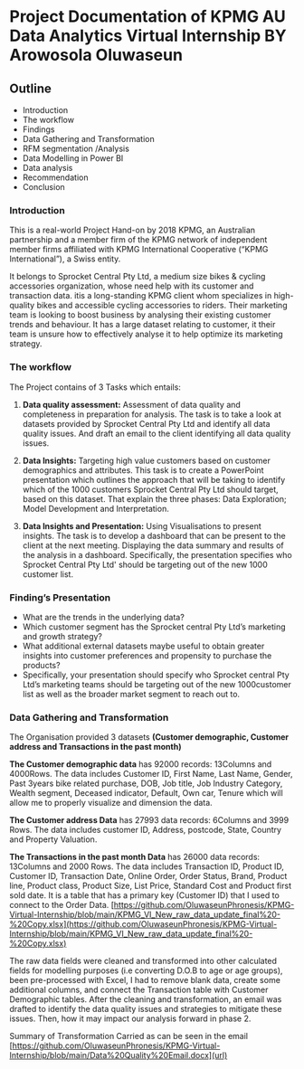 # Project Documentation of KPMG AU Data Analytics Virtual Internship BY Arowosola Oluwaseun

## Outline
- Introduction 
- The workflow
- Findings 
- Data Gathering and Transformation
- RFM segmentation /Analysis 
- Data Modelling in Power BI
- Data analysis
- Recommendation
- Conclusion

### Introduction
This is a real-world Project Hand-on by 2018 KPMG, an Australian partnership and a member firm of the KPMG network of independent member firms affiliated with KPMG International Cooperative (“KPMG International”), a Swiss entity.

It belongs to Sprocket Central Pty Ltd, a medium size bikes & cycling accessories organization, whose need help with its customer and transaction data. 
itis a long-standing KPMG client whom specializes in high-quality bikes and accessible cycling accessories to riders. Their marketing team is looking to boost business by analysing their existing customer trends and behaviour. It has a large dataset relating to customer, it their team is unsure how to effectively analyse it to help optimize its marketing strategy.

### The workflow
The Project contains of 3 Tasks which entails:
1. **Data quality assessment:** Assessment of data quality and completeness in preparation for analysis.
The task is to take a look at datasets provided by Sprocket Central Pty Ltd and identify all data quality issues. And draft an email to the client identifying all data quality issues.

2. **Data Insights:** Targeting high value customers based on customer demographics and attributes.
This task is to create a PowerPoint presentation which outlines the approach that will be taking to identify which of the 1000 customers Sprocket Central Pty Ltd should target, based on this dataset. That explain the three phases:  Data Exploration; Model Development and Interpretation.

3. **Data Insights and Presentation:** Using Visualisations to present insights.
The task is to develop a dashboard that can be present to the client at the next meeting. Displaying the data summary and results of the analysis in a dashboard. Specifically, the presentation specifies who Sprocket Central Pty Ltd' should be targeting out of the new 1000 customer list.	

### Finding’s Presentation 
- What are the trends in the underlying data?
- Which customer segment has the Sprocket central Pty Ltd’s marketing and growth strategy?
- What additional external datasets maybe useful to obtain greater insights into customer preferences and propensity to purchase the products?
- Specifically, your presentation should specify who Sprocket central Pty Ltd’s marketing teams should be targeting out of the new 1000customer list as well as the broader market segment to reach out to.

### Data Gathering and Transformation
The Organisation provided 3 datasets **(Customer demographic, Customer address and Transactions in the past month)**

**The Customer demographic data** has 92000 records: 13Columns and 4000Rows.  The data includes Customer ID, First Name, Last Name, Gender, Past 3years bike related purchase, DOB, Job title, Job Industry Category, Wealth segment, Deceased indicator, Default, Own car, Tenure which will allow me to properly visualize and dimension the data.

**The Customer address Data** has 27993 data records: 6Columns and 3999 Rows. The data includes customer ID, Address, postcode, State, Country and Property Valuation.

**The Transactions in the past month Data** has 26000 data records: 13Columns and 2000 Rows. The data includes Transaction ID, Product ID, Customer ID, Transaction Date, Online Order, Order Status, Brand, Product line, Product class, Product Size, List Price, Standard Cost and Product first sold date. It is a table that has a primary key (Customer ID) that I used to connect to the Order Data. [https://github.com/OluwaseunPhronesis/KPMG-Virtual-Internship/blob/main/KPMG_VI_New_raw_data_update_final%20-%20Copy.xlsx](https://github.com/OluwaseunPhronesis/KPMG-Virtual-Internship/blob/main/KPMG_VI_New_raw_data_update_final%20-%20Copy.xlsx)

The raw data fields were cleaned and transformed into other calculated fields for modelling purposes (i.e converting D.O.B to age or age groups), been pre-processed with Excel, I had to remove blank data, create some additional columns, and connect the Transaction table with Customer Demographic tables.
After the cleaning and transformation, an email was drafted to identify the data quality issues and strategies to mitigate these issues. Then, how it may impact our analysis forward in phase 2.

Summary of Transformation Carried as can be seen in the email [https://github.com/OluwaseunPhronesis/KPMG-Virtual-Internship/blob/main/Data%20Quality%20Email.docx](url)

